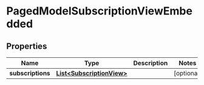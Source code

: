 

# PagedModelSubscriptionViewEmbedded


## Properties

| Name | Type | Description | Notes |
|------------ | ------------- | ------------- | -------------|
|**subscriptions** | [**List&lt;SubscriptionView&gt;**](SubscriptionView.md) |  |  [optional] |



